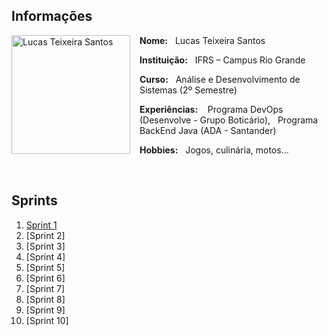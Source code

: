 ## Informações

<img src="https://github.com/LucasTeixeiraSantos/compass_data-ai/assets/134326998/fe9e7b6b-bfa9-48bd-ab7d-9613ae430fa6" alt="Lucas Teixeira Santos" width="190" align="left" style="margin-right: 15px;" />

**Nome:** &nbsp;&nbsp;Lucas Teixeira Santos  

**Instituição:** &nbsp;&nbsp;IFRS – Campus Rio Grande  

**Curso:** &nbsp;&nbsp;Análise e Desenvolvimento de Sistemas (2º Semestre)

**Experiências:** &nbsp;&nbsp; Programa DevOps (Desenvolve - Grupo Boticário), &nbsp; Programa BackEnd Java (ADA - Santander)  

**Hobbies:** &nbsp;&nbsp;Jogos, culinária, motos...  

<br clear="left"/>

## Sprints 

1. [Sprint 1](Sprint%201/README.md)
2. [Sprint 2]
3. [Sprint 3]
4. [Sprint 4]
5. [Sprint 5]
6. [Sprint 6]
7. [Sprint 7]
8. [Sprint 8]
9. [Sprint 9]
10. [Sprint 10]

